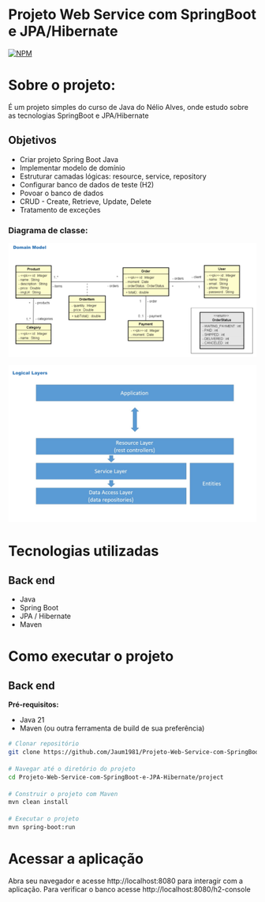 # Projeto Web Service com SpringBoot e JPA/Hibernate
[![NPM](https://img.shields.io/npm/l/react)](https://github.com/Jaum1981/Projeto-Web-Service-com-SpringBoot-e-JPA-Hibernate/blob/main/LICENSE)

# Sobre o projeto:
É um projeto simples do curso de Java do Nélio Alves, onde estudo sobre as tecnologias SpringBoot e JPA/Hibernate

## Objetivos

- Criar projeto Spring Boot Java
- Implementar modelo de domínio
- Estruturar camadas lógicas: resource, service, repository
- Configurar banco de dados de teste (H2)
- Povoar o banco de dados
- CRUD - Create, Retrieve, Update, Delete
- Tratamento de exceções


### Diagrama de classe:

![Alt text](/documentacaoProjeto/domain.png?raw=true "Diagrama de Classes")

![Alt text](/documentacaoProjeto/logical.png?raw=true "Camada Logica")


# Tecnologias utilizadas
## Back end
- Java
- Spring Boot
- JPA / Hibernate
- Maven

# Como executar o projeto

## Back end

**Pré-requisitos:**
- Java 21
- Maven (ou outra ferramenta de build de sua preferência)

```bash
# Clonar repositório
git clone https://github.com/Jaum1981/Projeto-Web-Service-com-SpringBoot-e-JPA-Hibernate

# Navegar até o diretório do projeto
cd Projeto-Web-Service-com-SpringBoot-e-JPA-Hibernate/project

# Construir o projeto com Maven
mvn clean install

# Executar o projeto
mvn spring-boot:run
```

# Acessar a aplicação
Abra seu navegador e acesse http://localhost:8080 para interagir com a aplicação.
Para verificar o banco acesse http://localhost:8080/h2-console
